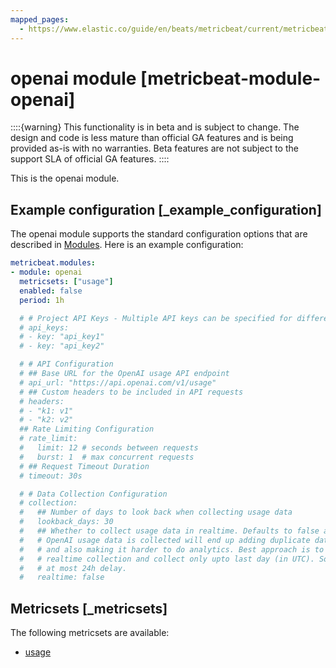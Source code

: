 ```yaml
---
mapped_pages:
  - https://www.elastic.co/guide/en/beats/metricbeat/current/metricbeat-module-openai.html
---
```


<!-- This file is generated! See scripts/mage/docs_collector.go -->

# openai module [metricbeat-module-openai]

::::{warning}
This functionality is in beta and is subject to change. The design and code is less mature than official GA features and is being provided as-is with no warranties. Beta features are not subject to the support SLA of official GA features.
::::


This is the openai module.


## Example configuration [_example_configuration]

The openai module supports the standard configuration options that are described in [Modules](/reference/metricbeat/configuration-metricbeat.md). Here is an example configuration:

```yaml
metricbeat.modules:
- module: openai
  metricsets: ["usage"]
  enabled: false
  period: 1h

  # # Project API Keys - Multiple API keys can be specified for different projects
  # api_keys:
  # - key: "api_key1"
  # - key: "api_key2"

  # # API Configuration
  # ## Base URL for the OpenAI usage API endpoint
  # api_url: "https://api.openai.com/v1/usage"
  # ## Custom headers to be included in API requests
  # headers:
  # - "k1: v1"
  # - "k2: v2"
  ## Rate Limiting Configuration
  # rate_limit:
  #   limit: 12 # seconds between requests
  #   burst: 1  # max concurrent requests
  # ## Request Timeout Duration
  # timeout: 30s

  # # Data Collection Configuration
  # collection:
  #   ## Number of days to look back when collecting usage data
  #   lookback_days: 30
  #   ## Whether to collect usage data in realtime. Defaults to false as how
  #   # OpenAI usage data is collected will end up adding duplicate data to ES
  #   # and also making it harder to do analytics. Best approach is to avoid
  #   # realtime collection and collect only upto last day (in UTC). So, there's
  #   # at most 24h delay.
  #   realtime: false
```


## Metricsets [_metricsets]

The following metricsets are available:

* [usage](/reference/metricbeat/metricbeat-metricset-openai-usage.md)
